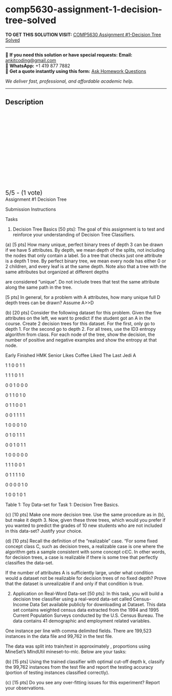# comp5630-assignment-1-decision-tree-solved
**TO GET THIS SOLUTION VISIT:** [COMP5630 Assignment #1-Decision Tree Solved](https://www.ankitcodinghub.com/product/machine-learning-comp-5630-comp-6630-comp-6630-d01-solved-2/)


---

📩 **If you need this solution or have special requests:** **Email:** ankitcoding@gmail.com  
📱 **WhatsApp:** +1 419 877 7882  
📄 **Get a quote instantly using this form:** [Ask Homework Questions](https://www.ankitcodinghub.com/services/ask-homework-questions/)

*We deliver fast, professional, and affordable academic help.*

---

<h2>Description</h2>



<div class="kk-star-ratings kksr-auto kksr-align-center kksr-valign-top" data-payload="{&quot;align&quot;:&quot;center&quot;,&quot;id&quot;:&quot;121845&quot;,&quot;slug&quot;:&quot;default&quot;,&quot;valign&quot;:&quot;top&quot;,&quot;ignore&quot;:&quot;&quot;,&quot;reference&quot;:&quot;auto&quot;,&quot;class&quot;:&quot;&quot;,&quot;count&quot;:&quot;1&quot;,&quot;legendonly&quot;:&quot;&quot;,&quot;readonly&quot;:&quot;&quot;,&quot;score&quot;:&quot;5&quot;,&quot;starsonly&quot;:&quot;&quot;,&quot;best&quot;:&quot;5&quot;,&quot;gap&quot;:&quot;4&quot;,&quot;greet&quot;:&quot;Rate this product&quot;,&quot;legend&quot;:&quot;5\/5 - (1 vote)&quot;,&quot;size&quot;:&quot;24&quot;,&quot;title&quot;:&quot;COMP5630 Assignment #1-Decision Tree Solved&quot;,&quot;width&quot;:&quot;138&quot;,&quot;_legend&quot;:&quot;{score}\/{best} - ({count} {votes})&quot;,&quot;font_factor&quot;:&quot;1.25&quot;}">

<div class="kksr-stars">

<div class="kksr-stars-inactive">
            <div class="kksr-star" data-star="1" style="padding-right: 4px">


<div class="kksr-icon" style="width: 24px; height: 24px;"></div>
        </div>
            <div class="kksr-star" data-star="2" style="padding-right: 4px">


<div class="kksr-icon" style="width: 24px; height: 24px;"></div>
        </div>
            <div class="kksr-star" data-star="3" style="padding-right: 4px">


<div class="kksr-icon" style="width: 24px; height: 24px;"></div>
        </div>
            <div class="kksr-star" data-star="4" style="padding-right: 4px">


<div class="kksr-icon" style="width: 24px; height: 24px;"></div>
        </div>
            <div class="kksr-star" data-star="5" style="padding-right: 4px">


<div class="kksr-icon" style="width: 24px; height: 24px;"></div>
        </div>
    </div>

<div class="kksr-stars-active" style="width: 138px;">
            <div class="kksr-star" style="padding-right: 4px">


<div class="kksr-icon" style="width: 24px; height: 24px;"></div>
        </div>
            <div class="kksr-star" style="padding-right: 4px">


<div class="kksr-icon" style="width: 24px; height: 24px;"></div>
        </div>
            <div class="kksr-star" style="padding-right: 4px">


<div class="kksr-icon" style="width: 24px; height: 24px;"></div>
        </div>
            <div class="kksr-star" style="padding-right: 4px">


<div class="kksr-icon" style="width: 24px; height: 24px;"></div>
        </div>
            <div class="kksr-star" style="padding-right: 4px">


<div class="kksr-icon" style="width: 24px; height: 24px;"></div>
        </div>
    </div>
</div>


<div class="kksr-legend" style="font-size: 19.2px;">
            5/5 - (1 vote)    </div>
    </div>
Assignment #1 Decision Tree

Submission Instructions

Tasks

1. Decision Tree Basics [50 pts]: The goal of this assignment is to test and reinforce your understanding of Decision Tree Classifiers.

(a) [5 pts] How many unique, perfect binary trees of depth 3 can be drawn if we have 5 attributes. By depth, we mean depth of the splits, not including the nodes that only contain a label. So a tree that checks just one attribute is a depth 1 tree. By perfect binary tree, we mean every node has either 0 or 2 children, and every leaf is at the same depth. Note also that a tree with the same attributes but organized at different depths

are considered “unique”. Do not include trees that test the same attribute along the same path in the tree.

[5 pts] In general, for a problem with A attributes, how many unique full D depth trees can be drawn? Assume A&gt;&gt;D

(b) [20 pts] Consider the following dataset for this problem. Given the five attributes on the left, we want to predict if the student got an A in the course. Create 2 decision trees for this dataset. For the first, only go to depth 1. For the second go to depth 2. For all trees, use the ID3 entropy algorithm from class. For each node of the tree, show the decision, the number of positive and negative examples and show the entropy at that node.

Early Finished HMK Senior Likes Coffee Liked The Last Jedi A

1 1 0 0 1 1

1 1 1 0 1 1

0 0 1 0 0 0

0 1 1 0 1 0

0 1 1 0 0 1

0 0 1 1 1 1

1 0 0 0 1 0

0 1 0 1 1 1

0 0 1 0 1 1

1 0 0 0 0 0

1 1 1 0 0 1

0 1 1 1 1 0

0 0 0 0 1 0

1 0 0 1 0 1

Table 1: Toy Data-set for Task 1: Decision Tree Basics.

(c) [10 pts] Make one more decision tree. Use the same procedure as in (b), but make it depth 3. Now, given these three trees, which would you prefer if you wanted to predict the grades of 10 new students who are not included in this data-set? Justify your choice.

(d) [10 pts] Recall the definition of the “realizable” case. “For some fixed concept class C, such as decision trees, a realizable case is one where the algorithm gets a sample consistent with some concept c∈C. In other words, for decision trees, a case is realizable if there is some tree that perfectly classifies the data-set.

If the number of attributes A is sufficiently large, under what condition would a dataset not be realizable for decision trees of no fixed depth? Prove that the dataset is unrealizable if and only if that condition is true.

2. Application on Real-Word Data-set [50 pts]: In this task, you will build a decision tree classifier using a real-word data-set called Census-Income Data Set available publicly for downloading at Dataset. This data set contains weighted census data extracted from the 1994 and 1995 Current Population Surveys conducted by the U.S. Census Bureau. The data contains 41 demographic and employment related variables.

One instance per line with comma delimited fields. There are 199,523 instances in the data file and 99,762 in the test file.

The data was split into train/test in approximately , proportions using MineSet’s MIndUtil mineset-to-mlc. Below are your tasks:

(b) [15 pts] Using the trained classifier with optimal cut-off depth k, classify the 99,762 instances from the test file and report the testing accuracy (portion of testing instances classified correctly).

(c) [15 pts] Do you see any over-fitting issues for this experiment? Report your observations.
